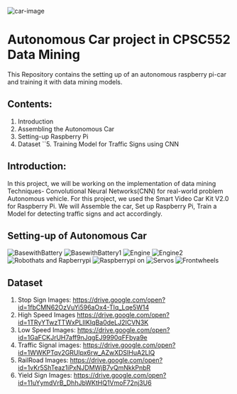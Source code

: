 ![car-image](https://github.com/DivyaSamragniNadakuditi/DM-Car/blob/master/Images/Car-Image.png)


# Autonomous Car project in CPSC552 Data Mining 
This Repository contains the setting up of an autonomous raspberry pi-car and training it with data mining models.

## Contents:
  1. Introduction
  2. Assembling the Autonomous Car
  3. Setting-up Raspberry Pi
  4. Dataset
``5. Training Model for Traffic Signs using CNN

## Introduction:
In this project, we will be working on the implementation of data mining Techniques- Convolutional Neural Networks(CNN) for real-world problem Autonomous vehicle. For this project, we used the Smart Video Car Kit V2.0 for Raspberry Pi. We will Assemble the car, Set up Raspberry Pi, Train a Model for detecting traffic signs and act accordingly.

## Setting-up of Autonomous Car
![BasewithBattery](https://github.com/DivyaSamragniNadakuditi/DM-Car/blob/master/Images/BasewithBattery.jpg)
![BasewithBattery1](https://github.com/DivyaSamragniNadakuditi/DM-Car/blob/master/Images/BasewithBattery1.jpg)
![Engine](https://github.com/DivyaSamragniNadakuditi/DM-Car/blob/master/Images/Engine.jpg)
![Engine2](https://github.com/DivyaSamragniNadakuditi/DM-Car/blob/master/Images/Engine2.jpg)
![Robothats and Rapberrypi](https://github.com/DivyaSamragniNadakuditi/DM-Car/blob/master/Images/Robothats%20and%20Rapberrypi.jpg)
![Raspberrypi on](https://github.com/DivyaSamragniNadakuditi/DM-Car/blob/master/Images/Raspberrypi%20on.jpg)
![Servos](https://github.com/DivyaSamragniNadakuditi/DM-Car/blob/master/Images/Servos.jpg)
![Frontwheels](https://github.com/DivyaSamragniNadakuditi/DM-Car/blob/master/Images/Frontwheels.jpg)




## Dataset
  1. Stop Sign Images: https://drive.google.com/open?id=1fbCMN62OzVuYi596aOx4-TIq_Lqe5W14
  2. High Speed Images https://drive.google.com/open?id=1TRyYTwzTTWxPLIIKIqBa0deLJ2ICVN3K
  3. Low Speed Images: https://drive.google.com/open?id=1GaFCKJrUH7aff9nJqgEJ9990qFFbya9e
  4. Traffic Signal images: https://drive.google.com/open?id=1WWKPTqv2GRUlpx6rw_AZwXDSIHuA2LlQ
  5. RailRoad Images: https://drive.google.com/open?id=1vKr5ShTeaz1iPxNJDMWjB7vQmNkkPnbR
  6. Yield Sign Images: https://drive.google.com/open?id=11uYymdVrB_DhhJbWKtHQ1VmoF72nj3U6
  
